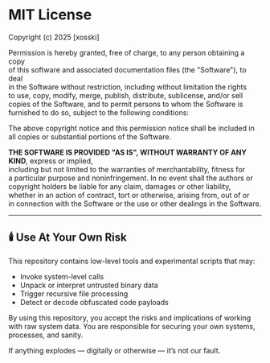 # MIT License

Copyright (c) 2025 [xosski]

Permission is hereby granted, free of charge, to any person obtaining a copy  
of this software and associated documentation files (the "Software"), to deal  
in the Software without restriction, including without limitation the rights  
to use, copy, modify, merge, publish, distribute, sublicense, and/or sell  
copies of the Software, and to permit persons to whom the Software is  
furnished to do so, subject to the following conditions:

The above copyright notice and this permission notice shall be included in  
all copies or substantial portions of the Software.

**THE SOFTWARE IS PROVIDED "AS IS", WITHOUT WARRANTY OF ANY KIND**, express or implied,  
including but not limited to the warranties of merchantability, fitness for  
a particular purpose and noninfringement. In no event shall the authors or  
copyright holders be liable for any claim, damages or other liability,  
whether in an action of contract, tort or otherwise, arising from, out of or  
in connection with the Software or the use or other dealings in the Software.

---

## 🕯️ Use At Your Own Risk

This repository contains low-level tools and experimental scripts that may:
- Invoke system-level calls
- Unpack or interpret untrusted binary data
- Trigger recursive file processing
- Detect or decode obfuscated code payloads

By using this repository, you accept the risks and implications of working with raw system data. You are responsible for securing your own systems, processes, and sanity.

If anything explodes — digitally or otherwise — it’s not our fault.

